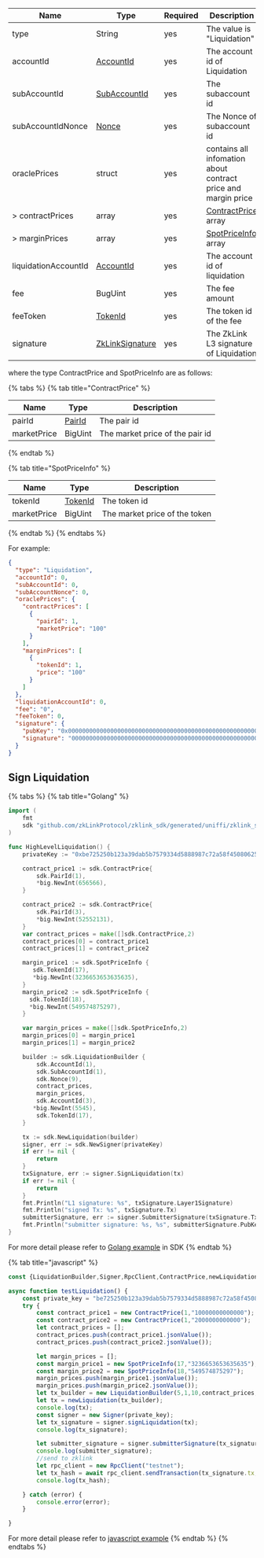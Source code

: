 <table>
<thead><tr><th width="20">Name</th><th width="20">Type</th><th width="10">Required</th><th width="250">Description</th></tr></thead>
<tbody>

<tr><td> type                 </td><td> String          </td><td> yes       </td><td> The value is "Liquidation"                                    </td></tr>
<tr><td> accountId            </td><td> <a href="../basic-types.md#accountid">AccountId</a>       </td><td> yes       </td><td> The account id of Liquidation                                 </td></tr>
<tr><td> subAccountId         </td><td> <a href="../basic-types.md#subaccountid">SubAccountId</a></td><td> yes       </td><td> The subaccount id                                             </td></tr>
<tr><td> subAccountIdNonce    </td><td> <a href="../basic-types.md#nonce">Nonce</a></td><td> yes       </td><td> The Nonce of subaccount id                                    </td></tr>
<tr><td> oraclePrices         </td><td> struct          </td><td> yes       </td><td> contains all infomation about contract price and margin price </td></tr>
<tr><td> > contractPrices     </td><td> array           </td><td> yes       </td><td> <a name="a1" href="#">ContractPrice</a> array                                       </td></tr>                                  
<tr><td> > marginPrices       </td><td> array           </td><td> yes       </td><td> <a name="a2" href="#">SpotPriceInfo</a> array                                       </td></tr>                                 
<tr><td> liquidationAccountId </td><td> <a href="../basic-types.md#accountid">AccountId</a></td><td> yes       </td><td> The account id of liquidation                                 </td></tr>
<tr><td> fee                  </td><td> BugUint         </td><td> yes       </td><td> The fee amount                                                </td></tr>
<tr><td> feeToken             </td><td> <a href="../basic-types.md#tokenid">TokenId</a></td><td> yes       </td><td> The token id of the fee                                       </td></tr>
<tr><td> signature            </td><td> <a href="../basic-types.md#zklinksignature">ZkLinkSignature</a></td><td> yes       </td><td> The ZkLink L3 signature of Liquidation                        </td></tr>

</tbody>
</table>

<p id="a1">where the type ContractPrice and SpotPriceInfo are as follows:</p>

{% tabs %}
{% tab title="ContractPrice" %}

| Name        | Type              | Description                     |
|-------------|-------------------|---------------------------------|
| pairId      | [PairId](#PairId) | The pair id                     |
| marketPrice | BigUint           | The market price of the pair id |

{% endtab  %}

{% tab title="SpotPriceInfo" %}

| Name       | Type                | Description                   |
|------------|---------------------|-------------------------------|
| tokenId    | [TokenId](#tokenId) | The token id                  |
| marketPrice | BigUint             | The market price of the token |

{% endtab %}
{% endtabs %}

For example:

```json
{
  "type": "Liquidation",
  "accountId": 0,
  "subAccountId": 0,
  "subAccountNonce": 0,
  "oraclePrices": {
    "contractPrices": [
      {
        "pairId": 1,
        "marketPrice": "100"
      }
    ],
    "marginPrices": [
      {
        "tokenId": 1,
        "price": "100"
      }
    ]
  },
  "liquidationAccountId": 0,
  "fee": "0",
  "feeToken": 0,
  "signature": {
    "pubKey": "0x0000000000000000000000000000000000000000000000000000000000000000",
    "signature": "00000000000000000000000000000000000000000000000000000000000000000000000000000000000000000000000000000000000000000000000000000000"
  }
}
```

## Sign Liquidation

{% tabs %}
{% tab title="Golang" %}
```go
import (
    fmt
    sdk "github.com/zkLinkProtocol/zklink_sdk/generated/uniffi/zklink_sdk"
)

func HighLevelLiquidation() {
    privateKey := "0xbe725250b123a39dab5b7579334d5888987c72a58f4508062545fe6e08ca94f4"

    contract_price1 := sdk.ContractPrice{
        sdk.PairId(1),
        *big.NewInt(656566),
    }

    contract_price2 := sdk.ContractPrice{
        sdk.PairId(3),
        *big.NewInt(52552131),
    }
    var contract_prices = make([]sdk.ContractPrice,2)
    contract_prices[0] = contract_price1
    contract_prices[1] = contract_price2

    margin_price1 := sdk.SpotPriceInfo {
       sdk.TokenId(17),
       *big.NewInt(3236653653635635),
    }
    margin_price2 := sdk.SpotPriceInfo {
      sdk.TokenId(18),
      *big.NewInt(549574875297),
    }

    var margin_prices = make([]sdk.SpotPriceInfo,2)
    margin_prices[0] = margin_price1
    margin_prices[1] = margin_price2

    builder := sdk.LiquidationBuilder {
        sdk.AccountId(1),
        sdk.SubAccountId(1),
        sdk.Nonce(9),
        contract_prices,
        margin_prices,
        sdk.AccountId(3),
       *big.NewInt(5545),
        sdk.TokenId(17),
    }

    tx := sdk.NewLiquidation(builder)
    signer, err := sdk.NewSigner(privateKey)
    if err != nil {
        return
    }
    txSignature, err := signer.SignLiquidation(tx)
    if err != nil {
        return
    }
    fmt.Println("L1 signature: %s", txSignature.Layer1Signature)
    fmt.Println("signed Tx: %s", txSignature.Tx)
    submitterSignature, err := signer.SubmitterSignature(txSignature.Tx)
    fmt.Println("submitter signature: %s, %s", submitterSignature.PubKey, submitterSignature.Signature)
}
```

For more detail please refer to [Golang example](https://github.com/zkLinkProtocol/zklink_sdk/tree/main/examples/Golang) in SDK
{% endtab %}

{% tab title="javascript" %}

```javascript
const {LiquidationBuilder,Signer,RpcClient,ContractPrice,newLiquidation,SpotPriceInfo } = require('./node-dist/zklink-sdk-node');

async function testLiquidation() {
    const private_key = "be725250b123a39dab5b7579334d5888987c72a58f4508062545fe6e08ca94f4";
    try {
        const contract_price1 = new ContractPrice(1,"10000000000000");
        const contract_price2 = new ContractPrice(1,"2000000000000");
        let contract_prices = [];
        contract_prices.push(contract_price1.jsonValue());
        contract_prices.push(contract_price2.jsonValue());

        let margin_prices = [];
        const margin_price1 = new SpotPriceInfo(17,"3236653653635635");
        const margin_price2 = new SpotPriceInfo(18,"549574875297");
        margin_prices.push(margin_price1.jsonValue());
        margin_prices.push(margin_price2.jsonValue());
        let tx_builder = new LiquidationBuilder(5,1,10,contract_prices,margin_prices,3,"188888",17);
        let tx = newLiquidation(tx_builder);
        console.log(tx);
        const signer = new Signer(private_key);
        let tx_signature = signer.signLiquidation(tx);
        console.log(tx_signature);

        let submitter_signature = signer.submitterSignature(tx_signature.tx);
        console.log(submitter_signature);
        //send to zklink
        let rpc_client = new RpcClient("testnet");
        let tx_hash = await rpc_client.sendTransaction(tx_signature.tx,null,submitter_signature);
        console.log(tx_hash);

    } catch (error) {
        console.error(error);
    }

}
```

For more detail please refer to [javascript example](https://github.com/zkLinkProtocol/zklink_sdk/tree/main/examples/Javascript)
{% endtab %}
{% endtabs %}

